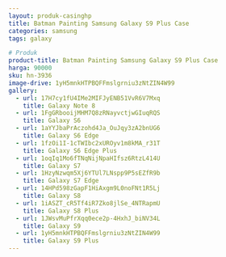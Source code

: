 ```yaml
---
layout: produk-casinghp
title: Batman Painting Samsung Galaxy S9 Plus Case
categories: samsung
tags: galaxy

# Produk
product-title: Batman Painting Samsung Galaxy S9 Plus Case
harga: 90000
sku: hn-3936
image-drive: 1yH5mnkHTPBQFFmslgrniu3zNtZIN4W99
gallery:
  - url: 17H7cy1fU4IMe2MIFJyENB51VvR6V7Mxq
    title: Galaxy Note 8
  - url: 1FgGRbooijMHM7Q8zRNayvctjwGIuqRQS
    title: Galaxy S6
  - url: 1aYYJbaPrAczohd4Ja_OuJqy3zA2bnUG6
    title: Galaxy S6 Edge
  - url: 1fzOi1I-1cTWIbc2xUROyv1m8kMA_r31T
    title: Galaxy S6 Edge Plus
  - url: 1oqIq1Mo6fTNqNijNpaHIfsz6RtzL414U
    title: Galaxy S7
  - url: 1HzyNzwqm5Xj6YTUl7LNspp9P5sEZfR9b
    title: Galaxy S7 Edge
  - url: 14HPd598zGapF1HiAxgm9L0noFNt1R5Lj
    title: Galaxy S8
  - url: 1iASZT_cR5Tf4iR7Zko8jlSe_4NTRapmU
    title: Galaxy S8 Plus
  - url: 1JWsvMuPfrXqq0ece2p-4HxhJ_biNV34L
    title: Galaxy S9
  - url: 1yH5mnkHTPBQFFmslgrniu3zNtZIN4W99
    title: Galaxy S9 Plus
---
```


